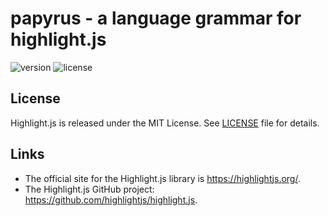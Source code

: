 # papyrus - a language grammar for highlight.js

![version](https://badgen.net/npm/v/highlightjs-papyrus) ![license](https://badgen.net/badge/license/MIT/blue)


## License

Highlight.js is released under the MIT License. See [LICENSE][1] file
for details.

## Links

- The official site for the Highlight.js library is <https://highlightjs.org/>.
- The Highlight.js GitHub project: <https://github.com/highlightjs/highlight.js>.

[1]: https://github.com/Pickysaurus/highlight.js-papyrus/blob/main/LICENSE
